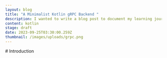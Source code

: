 ```yaml
---
layout: blog
title: "A Minimalist Kotlin gRPC Backend "
description: I wanted to write a blog post to document my learning journey in back end development, and specifically how I am planning to use Kotlin and gRPC to build out the API for my social gaming app.
content: kotlin
stage: draft
date: 2023-09-25T03:30:00.259Z
thumbnail: /images/uploads/grpc.png
---
```

#﻿ Introduction